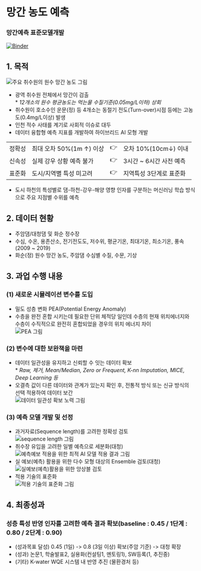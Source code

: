 # 망간 농도 예측
### 망간예측 표준모델개발
    
[![Binder](https://mybinder.org/badge_logo.svg)](https://mybinder.org/v2/gh/gapple95/Manganese-Quality-Predict/HEAD)
## 1. 목적
![주요 취수원의 원수 망간 농도 그림](https://github.com/gapple95/Manganese-Quality-Predict/assets/50596733/5cf793e7-82ef-425c-b2de-f7716c304a76)
  - 광역 취수원 전체에서 망간이 검출
    <br> * <i> 12개소의 원수 평균농도는 먹는물 수질기준(0.05mg/L이하) 상회 </i>
  - 취수원이 호소수인 운문(정) 등 4개소는 동절기 전도(Turn-over)시점 등에는 고농도(0.4mg/L이상) 발생
  - 인천 적수 사태를 계기로 사회적 이슈로 대두
  - 데이터 융합형 예측 지표를 개발하여 하이브리드 AI 모형 개발
  <table border=0 align=center>
  <tr>
  <td>정확성</td><td>최대 오차 50%(1m ↑) 이상</td><td> 👉 </td><td>오차 10%(10cm↓) 이내</td>
  </tr>
  <tr>
  <td>신속성</td><td>실제 강우 상황 예측 불가</td><td> 👉 </td><td>3시간 ~ 6시간 사전 예측</td>
  </tr>
  <tr>
  <td>표준화</td><td>도시/지역별 특성 미고려</td><td> 👉 </td><td>지역특성 3단계로 표준화</td>
  </tr>
  </table>

 - 도시 하천의 특성별로 댐-하천-강우-해양 영향 인자를 구분하는 머신러닝 학습 방식으로 주요 지점별 수위를 예측

## 2. 데이터 현황
  - 주암댐/대청댐 및 화순 정수장
  - 수심, 수온, 용존산소, 전기전도도, 저수위, 평균기온, 최대기온, 최소기온, 풍속(2009 ~ 2019)
  - 화순(정) 원수 망간 농도, 주암댐 수심별 수질, 수문, 기상

## 3. 과업 수행 내용
### (1) 새로운 시뮬레이션 변수를 도입
  - 밀도 성층 변화 PEA(Potential Energy Anomaly)
  - 수층을 완전 혼합 시키는데 필요한 단위 체적당 일인데 수층의 현재 위치에너지와 수층이 수직적으로 완전히 혼합되었을 경우의 위치 에너지 차이
<br> ![PEA 그림](https://github.com/gapple95/Manganese-Quality-Predict/assets/50596733/7d651f26-5f9b-4619-b13f-26f3fd3a5dfd)

### (2) 변수에 대한 보완책을 마련
  - 데이터 일관성을 유지하고 신뢰할 수 잇는 데이터 확보
    <br> * <i> Raw, 제거, Mean/Median, Zero or Frequent, K-nn Imputation, MICE, Deep Learning 등 </i>
  - 오결측 값이 다른 데이터와 관계가 있는지 확인 후, 전통적 방식 또는 신규 방식의 선택 적용하여 데이터 보간
<br> ![데이터 일관성 확보 노력 그림](https://github.com/gapple95/Manganese-Quality-Predict/assets/50596733/6a4e0ce0-5fee-4cf8-a572-3f8323f58f8b)

### (3) 예측 모델 개발 및 선정
  - 과거자료(Sequence length)를 고려한 정확성 검토
<br> ![sequence length 그림](https://github.com/gapple95/Manganese-Quality-Predict/assets/50596733/36ad2d56-73c1-4c75-b5f2-c92db3f0d37d)
  - 취수장 유입을 고려한 일별 예측으로 세분화(대청)
<br> ![예측예보 적용을 위한 최적 AI 모델 적용 결과 그림](https://github.com/gapple95/Manganese-Quality-Predict/assets/50596733/6a7fb9e9-5781-47cb-bde2-5d7606af4bad)
  - 실 예보(예측) 활용을 위한 다수 모형 대상의 Ensemble 검토(대청)
<br> ![실예보(예측)활용을 위한 앙상블 검토](https://github.com/gapple95/Manganese-Quality-Predict/assets/50596733/7ff853a7-5d72-4d8a-8014-58f31257c699)
  - 적용 기술의 표준화
<br> ![적용 기술의 표준화 그림](https://github.com/gapple95/Manganese-Quality-Predict/assets/50596733/5a4c9d00-df16-44ab-8086-5040571792e6)

## 4. 최종성과
### 성층 특성 반영 인자를 고려한 예측 결과 확보(baseline : 0.45 / 1단계 : 0.80 / 2단계 : 0.90)
  - (성과목표 달성) 0.45 (1일) -> 0.8 (3일 이상) 확보(주암 기준) -> 대청 확장
  - (성과) 논문1, 학술발표2, 실용화(컨설팅1, 멘토링1), SW등록(1, 추진중)
  - (기타) K-water WQE 시스템 내 반영 추진 (물환경처 등)
